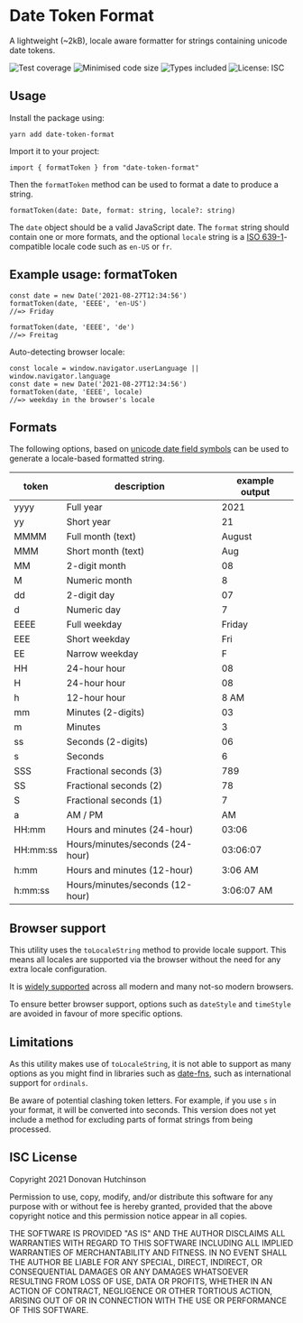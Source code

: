 # Date Token Format

A lightweight (~2kB), locale aware formatter for strings containing unicode date tokens.

![Test coverage](https://badgen.net/badge/coverage/100%25/green) ![Minimised code size](https://badgen.net/bundlephobia/min/date-token-format) ![Types included](https://badgen.net/npm/types/date-token-format) ![License: ISC](https://badgen.net/npm/license/date-token-format)

## Usage

Install the package using:

```
yarn add date-token-format
```

Import it to your project:

```
import { formatToken } from "date-token-format"
```

Then the `formatToken` method can be used to format a date to produce a string.

```
formatToken(date: Date, format: string, locale?: string)
```

The `date` object should be a valid JavaScript date. The `format` string should contain one or more formats, and the optional `locale` string is a [ISO 639-1](https://en.wikipedia.org/wiki/List_of_ISO_639-1_codes)-compatible locale code such as `en-US` or `fr`.

## Example usage: formatToken

```
const date = new Date('2021-08-27T12:34:56')
formatToken(date, 'EEEE', 'en-US')
//=> Friday

formatToken(date, 'EEEE', 'de')
//=> Freitag
```

Auto-detecting browser locale:

```
const locale = window.navigator.userLanguage || window.navigator.language
const date = new Date('2021-08-27T12:34:56')
formatToken(date, 'EEEE', locale)
//=> weekday in the browser's locale
```

## Formats

The following options, based on [unicode date field symbols](https://www.unicode.org/reports/tr35/tr35-dates.html#Date_Field_Symbol_Table) can be used to generate a locale-based formatted string.

| token    | description                     | example output |
| -------- | ------------------------------- | -------------- |
| yyyy     | Full year                       | 2021           |
| yy       | Short year                      | 21             |
| MMMM     | Full month (text)               | August         |
| MMM      | Short month (text)              | Aug            |
| MM       | 2-digit month                   | 08             |
| M        | Numeric month                   | 8              |
| dd       | 2-digit day                     | 07             |
| d        | Numeric day                     | 7              |
| EEEE     | Full weekday                    | Friday         |
| EEE      | Short weekday                   | Fri            |
| EE       | Narrow weekday                  | F              |
| HH       | 24-hour hour                    | 08             |
| H        | 24-hour hour                    | 08             |
| h        | 12-hour hour                    | 8 AM           |
| mm       | Minutes (2-digits)              | 03             |
| m        | Minutes                         | 3              |
| ss       | Seconds (2-digits)              | 06             |
| s        | Seconds                         | 6              |
| SSS      | Fractional seconds (3)          | 789            |
| SS       | Fractional seconds (2)          | 78             |
| S        | Fractional seconds (1)          | 7              |
| a        | AM / PM                         | AM             |
| HH:mm    | Hours and minutes (24-hour)     | 03:06          |
| HH:mm:ss | Hours/minutes/seconds (24-hour) | 03:06:07       |
| h:mm     | Hours and minutes (12-hour)     | 3:06 AM        |
| h:mm:ss  | Hours/minutes/seconds (12-hour) | 3:06:07 AM     |

## Browser support

This utility uses the `toLocaleString` method to provide locale support. This means all locales are supported via the browser without the need for any extra locale configuration.

It is [widely supported](https://caniuse.com/?search=toLocaleString) across all modern and many not-so modern browsers.

To ensure better browser support, options such as `dateStyle` and `timeStyle` are avoided in favour of more specific options.

## Limitations

As this utility makes use of `toLocaleString`, it is not able to support as many options as you might find in libraries such as [date-fns](http://date-fns.org), such as international support for `ordinals`.

Be aware of potential clashing token letters. For example, if you use `s` in your format, it will be converted into seconds. This version does not yet include a method for excluding parts of format strings from being processed.

## ISC License

Copyright 2021 Donovan Hutchinson

Permission to use, copy, modify, and/or distribute this software for any purpose with or without fee is hereby granted, provided that the above copyright notice and this permission notice appear in all copies.

THE SOFTWARE IS PROVIDED "AS IS" AND THE AUTHOR DISCLAIMS ALL WARRANTIES WITH REGARD TO THIS SOFTWARE INCLUDING ALL IMPLIED WARRANTIES OF MERCHANTABILITY AND FITNESS. IN NO EVENT SHALL THE AUTHOR BE LIABLE FOR ANY SPECIAL, DIRECT, INDIRECT, OR CONSEQUENTIAL DAMAGES OR ANY DAMAGES WHATSOEVER RESULTING FROM LOSS OF USE, DATA OR PROFITS, WHETHER IN AN ACTION OF CONTRACT, NEGLIGENCE OR OTHER TORTIOUS ACTION, ARISING OUT OF OR IN CONNECTION WITH THE USE OR PERFORMANCE OF THIS SOFTWARE.
